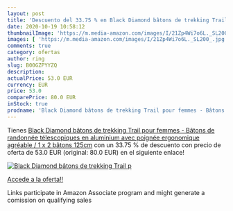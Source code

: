 ```yaml
---
layout: post
title: 'Descuento del 33.75 % en Black Diamond bâtons de trekking Trail p'
date: 2020-10-19 10:58:12
thumbnailImage: 'https://m.media-amazon.com/images/I/21Zp4Wi7o6L._SL200_.jpg'
images: [ 'https://m.media-amazon.com/images/I/21Zp4Wi7o6L._SL200_.jpg' ]
comments: true
category: ofertas
author: ring
slug: B00GZPYYZQ
description:
actualPrice: 53.0 EUR
currency: EUR
price: 53.0
comparePrice: 80.0 EUR
inStock: true
prodname: 'Black Diamond bâtons de trekking Trail pour femmes - Bâtons de randonnée télescopiques en aluminium avec poignée ergonomique agréable / 1 x 2 bâtons 125cm'
---
```


Tienes [Black Diamond bâtons de trekking Trail pour femmes - Bâtons de randonnée télescopiques en aluminium avec poignée ergonomique agréable / 1 x 2 bâtons 125cm](https://www.amazon.fr/dp/B00GZPYYZQ/?tag=tolees0d-21) con un 33.75 % de descuento con precio de oferta de 53.0 EUR (original: 80.0 EUR) en el siguiente enlace!

[![Black Diamond bâtons de trekking Trail p](https://m.media-amazon.com/images/I/21Zp4Wi7o6L._SL200_.jpg)](https://www.amazon.fr/dp/B00GZPYYZQ/?tag=tolees0d-21)

[Accede a la oferta!!](https://www.amazon.fr/dp/B00GZPYYZQ/?tag=tolees0d-21)

Links participate in Amazon Associate program and might generate a comission on qualifying sales


